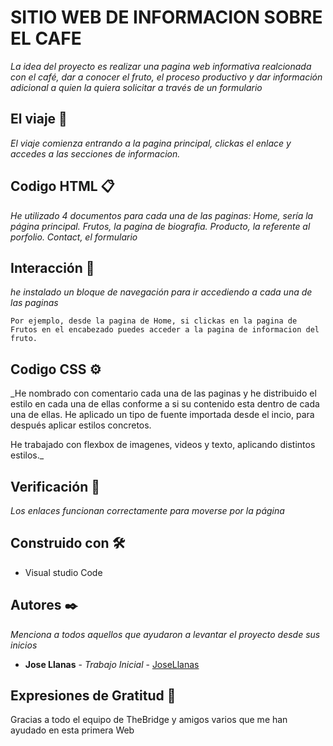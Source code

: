 # SITIO WEB DE INFORMACION SOBRE EL CAFE

_La idea del proyecto es realizar una pagina web informativa realcionada con el café, dar a conocer el fruto, el proceso productivo y dar información adicional a quien la quiera solicitar a través de un formulario_

## El viaje 🚀

_El viaje comienza entrando a la pagina principal, clickas el enlace y accedes a las secciones de informacion._


## Codigo HTML 📋

_He utilizado 4 documentos para cada una de las paginas:
Home, sería la página principal.
Frutos, la pagina de biografia.
Producto, la referente al porfolio.
Contact, el formulario_

## Interacción 🔧

_he instalado un bloque de navegación para ir accediendo a cada una de las paginas_

```
Por ejemplo, desde la pagina de Home, si clickas en la pagina de Frutos en el encabezado puedes acceder a la pagina de informacion del fruto.
```

## Codigo CSS ⚙️

_He nombrado con comentario cada una de las paginas y he distribuido el estilo en cada una de ellas conforme a si su contenido esta dentro de cada una de ellas.
He aplicado un tipo de fuente importada desde el incio, para después aplicar estilos concretos.

He trabajado con flexbox de imagenes, videos y texto, aplicando distintos estilos._

## Verificación 🔩

_Los enlaces funcionan correctamente para moverse por la página_


## Construido con 🛠️


* Visual studio Code


## Autores ✒️

_Menciona a todos aquellos que ayudaron a levantar el proyecto desde sus inicios_

* **Jose Llanas** - *Trabajo Inicial* - [JoseLlanas](https://github.com/jllanas1986)

## Expresiones de Gratitud 🎁

Gracias a todo el equipo de TheBridge y amigos varios que me han ayudado en esta primera Web

